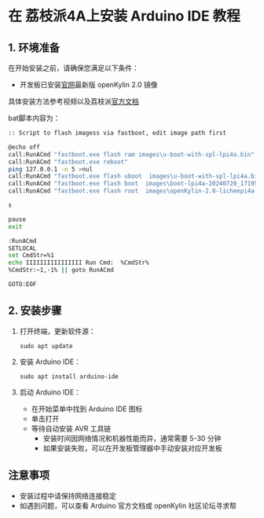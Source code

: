 # 在 荔枝派4A上安装 Arduino IDE 教程

## 1. 环境准备

在开始安装之前，请确保您满足以下条件：

- 开发板已安装[官网](https://www.openkylin.top/downloads/)最新版 openKylin 2.0 镜像

具体安装方法参考视频以及荔枝派[官方文档](https://wiki.sipeed.com/hardware/zh/lichee/th1520/lpi4a/4_burn_image.html)

bat脚本内容为：

```bash
:: Script to flash imagess via fastboot, edit image path first

@echo off
call:RunACmd "fastboot.exe flash ram images\u-boot-with-spl-lpi4a.bin"
call:RunACmd "fastboot.exe reboot"
ping 127.0.0.1 -n 5 >nul
call:RunACmd "fastboot.exe flash uboot  images\u-boot-with-spl-lpi4a.bin"
call:RunACmd "fastboot.exe flash boot  images\boot-lpi4a-20240720_171951.ext4"
call:RunACmd "fastboot.exe flash root  images\openKylin-2.0-licheepi4a-riscv64.img"

s

pause
exit

:RunACmd
SETLOCAL
set CmdStr=%1
echo IIIIIIIIIIIIIIII Run Cmd:  %CmdStr% 
%CmdStr:~1,-1% || goto RunACmd

GOTO:EOF

```



## 2. 安装步骤

1. 打开终端，更新软件源：
   ```
   sudo apt update
   ```

2. 安装 Arduino IDE：
   ```
   sudo apt install arduino-ide
   ```

3. 启动 Arduino IDE：
   - 在开始菜单中找到 Arduino IDE 图标
   - 单击打开
   - 等待自动安装 AVR 工具链
     - 安装时间因网络情况和机器性能而异，通常需要 5-30 分钟
     - 如果安装失败，可以在开发板管理器中手动安装对应开发板

## 注意事项

- 安装过程中请保持网络连接稳定
- 如遇到问题，可以查看 Arduino 官方文档或 openKylin 社区论坛寻求帮
